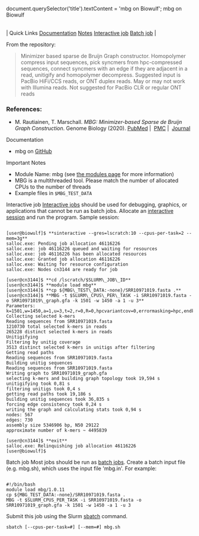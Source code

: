 

document.querySelector('title').textContent = 'mbg on Biowulf';
mbg on Biowulf


|  |
| --- |
| 
Quick Links
[Documentation](#doc)
[Notes](#notes)
[Interactive job](#int) 
[Batch job](#sbatch) 
 |



From the repository:




> 
> Minimizer based sparse de Bruijn Graph constructor. Homopolymer
> compress input sequences, pick syncmers from hpc-compressed sequences,
> connect syncmers with an edge if they are adjacent in a read, unitigify and
> homopolymer decompress. Suggested input is PacBio HiFi/CCS reads, or ONT duplex
> reads. May or may not work with Illumina reads. Not suggested for PacBio CLR or
> regular ONT reads
> 


### References:


* M. Rautiainen, T. Marschall. *MBG: Minimizer-based Sparse de Bruijn Graph Construction*.
 Genome Biology (2020). [PubMed](https://pubmed.ncbi.nlm.nih.gov/33475133/) | 
 [PMC](https://www.ncbi.nlm.nih.gov/pmc/articles/pmid/33475133/) | 
 [Journal](https://academic.oup.com/bioinformatics/article/37/16/2476/6104877?login=true)


Documentation
* mbg on [GitHub](https://github.com/maickrau/MBG)


Important Notes
* Module Name: mbg (see [the modules page](/apps/modules.html) for more information)
* MBG is a multithreaded tool. Please match the number of allocated CPUs to the number of threads
* Example files in `$MBG_TEST_DATA`



Interactive job
[Interactive jobs](/docs/userguide.html#int) should be used for debugging, graphics, or applications that cannot be run as batch jobs.
Allocate an [interactive session](/docs/userguide.html#int) and run the program. Sample session:



```

[user@biowulf]$ **sinteractive --gres=lscratch:10 --cpus-per-task=2 --mem=3g**
salloc.exe: Pending job allocation 46116226
salloc.exe: job 46116226 queued and waiting for resources
salloc.exe: job 46116226 has been allocated resources
salloc.exe: Granted job allocation 46116226
salloc.exe: Waiting for resource configuration
salloc.exe: Nodes cn3144 are ready for job

[user@cn3144]$ **cd /lscratch/$SLURM\_JOB\_ID**
[user@cn3144]$ **module load mbg**
[user@cn3144]$ **cp ${MBG\_TEST\_DATA:-none}/SRR10971019.fasta .**
[user@cn3144]$ **MBG -t $SLURM\_CPUS\_PER\_TASK -i SRR10971019.fasta -o SRR10971019\_graph.gfa -k 1501 -w 1450 -a 1 -u 3**
Parameters: k=1501,w=1450,a=1,u=3,t=2,r=0,R=0,hpcvariantcov=0,errormasking=hpc,endkmers=no,blunt=no,keepgaps=no,guesswork=no,cache=no
Collecting selected k-mers
Reading sequences from SRR10971019.fasta
1210730 total selected k-mers in reads
265228 distinct selected k-mers in reads
Unitigifying
Filtering by unitig coverage
3513 distinct selected k-mers in unitigs after filtering
Getting read paths
Reading sequences from SRR10971019.fasta
Building unitig sequences
Reading sequences from SRR10971019.fasta
Writing graph to SRR10971019_graph.gfa
selecting k-mers and building graph topology took 19,594 s
unitigifying took 0,81 s
filtering unitigs took 0,4 s
getting read paths took 19,186 s
building unitig sequences took 36,835 s
forcing edge consistency took 0,24 s
writing the graph and calculating stats took 0,94 s
nodes: 567
edges: 730
assembly size 5346906 bp, N50 29122
approximate number of k-mers ~ 4495839

[user@cn3144]$ **exit**
salloc.exe: Relinquishing job allocation 46116226
[user@biowulf]$

```


Batch job
Most jobs should be run as [batch jobs](/docs/userguide.html#submit).
Create a batch input file (e.g. mbg.sh), which uses the input file 'mbg.in'. For example:



```

#!/bin/bash
module load mbg/1.0.11
cp ${MBG_TEST_DATA:-none}/SRR10971019.fasta .
MBG -t $SLURM_CPUS_PER_TASK -i SRR10971019.fasta -o SRR10971019_graph.gfa -k 1501 -w 1450 -a 1 -u 3

```

Submit this job using the Slurm [sbatch](/docs/userguide.html) command.



```
sbatch [--cpus-per-task=#] [--mem=#] mbg.sh
```







